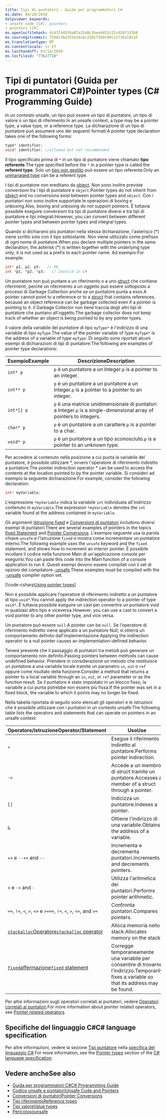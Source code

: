 ```yaml
---
title: Tipi di puntatori - Guida per programmatori C#
ms.date: 04/20/2018
helpviewer_keywords:
- unsafe code [C#], pointers
- pointers [C#]
ms.openlocfilehash: dc03744559a87a2548c5bee9452c22cd20f337b8
ms.sourcegitcommit: 7588136e355e10cbc2582f389c90c127363c02a5
ms.translationtype: MT
ms.contentlocale: it-IT
ms.lasthandoff: 03/14/2020
ms.locfileid: "77627710"
---
```

# <a name="pointer-types-c-programming-guide"></a><span data-ttu-id="2101a-102">Tipi di puntatori (Guida per programmatori C#)</span><span class="sxs-lookup"><span data-stu-id="2101a-102">Pointer types (C# Programming Guide)</span></span>

<span data-ttu-id="2101a-103">In un contesto unsafe, un tipo può essere un tipo di puntatore, un tipo di valore o un tipo di riferimento.</span><span class="sxs-lookup"><span data-stu-id="2101a-103">In an unsafe context, a type may be a pointer type, a value type, or a reference type.</span></span> <span data-ttu-id="2101a-104">La dichiarazione di un tipo di puntatore può assumere uno dei seguenti formati:</span><span class="sxs-lookup"><span data-stu-id="2101a-104">A pointer type declaration takes one of the following forms:</span></span>

``` csharp
type* identifier;
void* identifier; //allowed but not recommended
```

<span data-ttu-id="2101a-105">Il tipo specificato prima di `*` in un tipo di puntatore viene chiamato **tipo referente**.</span><span class="sxs-lookup"><span data-stu-id="2101a-105">The type specified before the `*` in a pointer type is called the **referent type**.</span></span> <span data-ttu-id="2101a-106">Solo un [tipo non gestito](../../language-reference/builtin-types/unmanaged-types.md) può essere un tipo referente.</span><span class="sxs-lookup"><span data-stu-id="2101a-106">Only an [unmanaged type](../../language-reference/builtin-types/unmanaged-types.md) can be a referent type.</span></span>

<span data-ttu-id="2101a-107">I tipi di puntatore non ereditano da [object](../../language-reference/builtin-types/reference-types.md). Non sono inoltre previste conversioni tra i tipi di puntatore e `object`.</span><span class="sxs-lookup"><span data-stu-id="2101a-107">Pointer types do not inherit from [object](../../language-reference/builtin-types/reference-types.md) and no conversions exist between pointer types and `object`.</span></span> <span data-ttu-id="2101a-108">Con i puntatori non sono inoltre supportate le operazioni di boxing e unboxing.</span><span class="sxs-lookup"><span data-stu-id="2101a-108">Also, boxing and unboxing do not support pointers.</span></span> <span data-ttu-id="2101a-109">È tuttavia possibile eseguire conversioni tra tipi di puntatore diversi e tra tipi di puntatore e tipi integrali.</span><span class="sxs-lookup"><span data-stu-id="2101a-109">However, you can convert between different pointer types and between pointer types and integral types.</span></span>

<span data-ttu-id="2101a-110">Quando si dichiarano più puntatori nella stessa dichiarazione, l'asterisco (\*) viene scritto solo con il tipo sottostante. Non viene utilizzato come prefisso di ogni nome di puntatore.</span><span class="sxs-lookup"><span data-stu-id="2101a-110">When you declare multiple pointers in the same declaration, the asterisk (\*) is written together with the underlying type only; it is not used as a prefix to each pointer name.</span></span> <span data-ttu-id="2101a-111">Ad esempio:</span><span class="sxs-lookup"><span data-stu-id="2101a-111">For example:</span></span>

```csharp
int* p1, p2, p3;   // Ok
int *p1, *p2, *p3;   // Invalid in C#
```

<span data-ttu-id="2101a-112">Un puntatore non può puntare a un riferimento o a uno [struct](../../language-reference/builtin-types/struct.md) che contiene riferimenti, perché un riferimento a un oggetto può essere sottoposto a processi di Garbage Collection anche se un puntatore punta a esso.</span><span class="sxs-lookup"><span data-stu-id="2101a-112">A pointer cannot point to a reference or to a [struct](../../language-reference/builtin-types/struct.md) that contains references, because an object reference can be garbage collected even if a pointer is pointing to it.</span></span> <span data-ttu-id="2101a-113">Il Garbage Collector non tiene traccia degli altri tipi di puntatore che puntano all'oggetto.</span><span class="sxs-lookup"><span data-stu-id="2101a-113">The garbage collector does not keep track of whether an object is being pointed to by any pointer types.</span></span>

<span data-ttu-id="2101a-114">Il valore della variabile del puntatore di tipo `myType*` è l'indirizzo di una variabile di tipo `myType`.</span><span class="sxs-lookup"><span data-stu-id="2101a-114">The value of the pointer variable of type `myType*` is the address of a variable of type `myType`.</span></span> <span data-ttu-id="2101a-115">Di seguito sono riportati alcuni esempi di dichiarazioni di tipi di puntatore:</span><span class="sxs-lookup"><span data-stu-id="2101a-115">The following are examples of pointer type declarations:</span></span>

|<span data-ttu-id="2101a-116">Esempio</span><span class="sxs-lookup"><span data-stu-id="2101a-116">Example</span></span>|<span data-ttu-id="2101a-117">Descrizione</span><span class="sxs-lookup"><span data-stu-id="2101a-117">Description</span></span>|
|-------------|-----------------|
|`int* p`|<span data-ttu-id="2101a-118">`p` è un puntatore a un Integer.</span><span class="sxs-lookup"><span data-stu-id="2101a-118">`p` is a pointer to an integer.</span></span>|
|`int** p`|<span data-ttu-id="2101a-119">`p` è un puntatore a un puntatore a un Integer.</span><span class="sxs-lookup"><span data-stu-id="2101a-119">`p` is a pointer to a pointer to an integer.</span></span>|
|`int*[] p`|<span data-ttu-id="2101a-120">`p` è una matrice unidimensionale di puntatori a Integer.</span><span class="sxs-lookup"><span data-stu-id="2101a-120">`p` is a single-dimensional array of pointers to integers.</span></span>|
|`char* p`|<span data-ttu-id="2101a-121">`p` è un puntatore a un carattere.</span><span class="sxs-lookup"><span data-stu-id="2101a-121">`p` is a pointer to a char.</span></span>|
|`void* p`|<span data-ttu-id="2101a-122">`p` è un puntatore a un tipo sconosciuto.</span><span class="sxs-lookup"><span data-stu-id="2101a-122">`p` is a pointer to an unknown type.</span></span>|

<span data-ttu-id="2101a-123">Per accedere al contenuto nella posizione a cui punta la variabile del puntatore, è possibile utilizzare \*, ovvero l'operatore di riferimento indiretto a puntatore.</span><span class="sxs-lookup"><span data-stu-id="2101a-123">The pointer indirection operator \* can be used to access the contents at the location pointed to by the pointer variable.</span></span> <span data-ttu-id="2101a-124">Si consideri ad esempio la seguente dichiarazione:</span><span class="sxs-lookup"><span data-stu-id="2101a-124">For example, consider the following declaration:</span></span>

```csharp
int* myVariable;
```

<span data-ttu-id="2101a-125">L'espressione `*myVariable` indica la variabile `int` individuata all'indirizzo contenuto in `myVariable`.</span><span class="sxs-lookup"><span data-stu-id="2101a-125">The expression `*myVariable` denotes the `int` variable found at the address contained in `myVariable`.</span></span>

<span data-ttu-id="2101a-126">Gli argomenti [Istruzione fixed](../../language-reference/keywords/fixed-statement.md) e [Conversioni di puntatori](./pointer-conversions.md) includono diversi esempi di puntatori.</span><span class="sxs-lookup"><span data-stu-id="2101a-126">There are several examples of pointers in the topics [fixed Statement](../../language-reference/keywords/fixed-statement.md) and [Pointer Conversions](./pointer-conversions.md).</span></span> <span data-ttu-id="2101a-127">L'esempio seguente usa la parola chiave `unsafe` e l'istruzione `fixed` e mostra come incrementare un puntatore interno.</span><span class="sxs-lookup"><span data-stu-id="2101a-127">The following example uses the `unsafe` keyword and the `fixed` statement, and shows how to increment an interior pointer.</span></span>  <span data-ttu-id="2101a-128">È possibile incollare il codice nella funzione Main di un'applicazione console per eseguirlo.</span><span class="sxs-lookup"><span data-stu-id="2101a-128">You can paste this code into the Main function of a console application to run it.</span></span> <span data-ttu-id="2101a-129">Questi esempi devono essere compilati con il set di opzioni del compilatore [-unsafe](../../language-reference/compiler-options/unsafe-compiler-option.md).</span><span class="sxs-lookup"><span data-stu-id="2101a-129">These examples must be compiled with the [-unsafe](../../language-reference/compiler-options/unsafe-compiler-option.md) compiler option set.</span></span>

[!code-csharp[Using pointer types](../../../../samples/snippets/csharp/keywords/FixedKeywordExamples.cs#5)]

<span data-ttu-id="2101a-130">Non è possibile applicare l'operatore di riferimento indiretto a un puntatore di tipo `void*`.</span><span class="sxs-lookup"><span data-stu-id="2101a-130">You cannot apply the indirection operator to a pointer of type `void*`.</span></span> <span data-ttu-id="2101a-131">È tuttavia possibile eseguire un cast per convertire un puntatore void in qualsiasi altro tipo e viceversa.</span><span class="sxs-lookup"><span data-stu-id="2101a-131">However, you can use a cast to convert a void pointer to any other pointer type, and vice versa.</span></span>

<span data-ttu-id="2101a-132">Un puntatore può essere `null`.</span><span class="sxs-lookup"><span data-stu-id="2101a-132">A pointer can be `null`.</span></span> <span data-ttu-id="2101a-133">Se l'operatore di riferimento indiretto viene applicato a un puntatore Null, si otterrà un comportamento definito dall'implementazione.</span><span class="sxs-lookup"><span data-stu-id="2101a-133">Applying the indirection operator to a null pointer causes an implementation-defined behavior.</span></span>

<span data-ttu-id="2101a-134">Tenere presente che il passaggio di puntatori tra metodi può generare un comportamento non definito.</span><span class="sxs-lookup"><span data-stu-id="2101a-134">Passing pointers between methods can cause undefined behavior.</span></span> <span data-ttu-id="2101a-135">Prendere in considerazione un metodo che restituisce un puntatore a una variabile locale tramite un parametro `in`, `out` o `ref` oppure come risultato della funzione.</span><span class="sxs-lookup"><span data-stu-id="2101a-135">Consider a method that returns a pointer to a local variable through an `in`, `out`, or `ref` parameter or as the function result.</span></span> <span data-ttu-id="2101a-136">Se il puntatore è stato impostato in un blocco fisso, la variabile a cui punta potrebbe non essere più fissa.</span><span class="sxs-lookup"><span data-stu-id="2101a-136">If the pointer was set in a fixed block, the variable to which it points may no longer be fixed.</span></span>

<span data-ttu-id="2101a-137">Nella tabella riportata di seguito sono elencati gli operatori e le istruzioni che è possibile utilizzare con i puntatori in un contesto unsafe:</span><span class="sxs-lookup"><span data-stu-id="2101a-137">The following table lists the operators and statements that can operate on pointers in an unsafe context:</span></span>

|<span data-ttu-id="2101a-138">Operatore/istruzione</span><span class="sxs-lookup"><span data-stu-id="2101a-138">Operator/Statement</span></span>|<span data-ttu-id="2101a-139">Uso</span><span class="sxs-lookup"><span data-stu-id="2101a-139">Use</span></span>|
|-------------------------|---------|
|`*`|<span data-ttu-id="2101a-140">Esegue il riferimento indiretto al puntatore.</span><span class="sxs-lookup"><span data-stu-id="2101a-140">Performs pointer indirection.</span></span>|
|`->`|<span data-ttu-id="2101a-141">Accede a un membro di struct tramite un puntatore.</span><span class="sxs-lookup"><span data-stu-id="2101a-141">Accesses a member of a struct through a pointer.</span></span>|
|`[]`|<span data-ttu-id="2101a-142">Indicizza un puntatore.</span><span class="sxs-lookup"><span data-stu-id="2101a-142">Indexes a pointer.</span></span>|
|`&`|<span data-ttu-id="2101a-143">Ottiene l'indirizzo di una variabile.</span><span class="sxs-lookup"><span data-stu-id="2101a-143">Obtains the address of a variable.</span></span>|
|<span data-ttu-id="2101a-144">`++` e `--`</span><span class="sxs-lookup"><span data-stu-id="2101a-144">`++` and `--`</span></span>|<span data-ttu-id="2101a-145">Incrementa e decrementa puntatori.</span><span class="sxs-lookup"><span data-stu-id="2101a-145">Increments and decrements pointers.</span></span>|
|<span data-ttu-id="2101a-146">`+` e `-`</span><span class="sxs-lookup"><span data-stu-id="2101a-146">`+` and `-`</span></span>|<span data-ttu-id="2101a-147">Utilizza l'aritmetica dei puntatori.</span><span class="sxs-lookup"><span data-stu-id="2101a-147">Performs pointer arithmetic.</span></span>|
|<span data-ttu-id="2101a-148">`==`, `!=`, `<`, `>`, `<=` e `>=`</span><span class="sxs-lookup"><span data-stu-id="2101a-148">`==`, `!=`, `<`, `>`, `<=`, and `>=`</span></span>|<span data-ttu-id="2101a-149">Confronta puntatori.</span><span class="sxs-lookup"><span data-stu-id="2101a-149">Compares pointers.</span></span>|
|[<span data-ttu-id="2101a-150">`stackalloc`Operatore</span><span class="sxs-lookup"><span data-stu-id="2101a-150">`stackalloc` operator</span></span>](../../language-reference/operators/stackalloc.md)|<span data-ttu-id="2101a-151">Alloca memoria nello stack.</span><span class="sxs-lookup"><span data-stu-id="2101a-151">Allocates memory on the stack.</span></span>|
|[<span data-ttu-id="2101a-152">`fixed`affermazione</span><span class="sxs-lookup"><span data-stu-id="2101a-152">`fixed` statement</span></span>](../../language-reference/keywords/fixed-statement.md)|<span data-ttu-id="2101a-153">Corregge temporaneamente una variabile per consentire di trovarne l'indirizzo.</span><span class="sxs-lookup"><span data-stu-id="2101a-153">Temporarily fixes a variable so that its address may be found.</span></span>|

<span data-ttu-id="2101a-154">Per altre informazioni sugli operatori correlati ai puntatori, vedere [Operatori correlati ai puntatori](../../language-reference/operators/pointer-related-operators.md).</span><span class="sxs-lookup"><span data-stu-id="2101a-154">For more information about pointer related operators, see [Pointer related operators](../../language-reference/operators/pointer-related-operators.md).</span></span>

## <a name="c-language-specification"></a><span data-ttu-id="2101a-155">Specifiche del linguaggio C#</span><span class="sxs-lookup"><span data-stu-id="2101a-155">C# language specification</span></span>

<span data-ttu-id="2101a-156">Per altre informazioni, vedere la sezione [Tipi puntatore](~/_csharplang/spec/unsafe-code.md#pointer-types) nella [specifica del linguaggio C#](~/_csharplang/spec/introduction.md).</span><span class="sxs-lookup"><span data-stu-id="2101a-156">For more information, see the [Pointer types](~/_csharplang/spec/unsafe-code.md#pointer-types) section of the [C# language specification](~/_csharplang/spec/introduction.md).</span></span>

## <a name="see-also"></a><span data-ttu-id="2101a-157">Vedere anche</span><span class="sxs-lookup"><span data-stu-id="2101a-157">See also</span></span>

- [<span data-ttu-id="2101a-158">Guida per programmatori C#</span><span class="sxs-lookup"><span data-stu-id="2101a-158">C# Programming Guide</span></span>](../index.md)
- [<span data-ttu-id="2101a-159">Codice unsafe e puntatori</span><span class="sxs-lookup"><span data-stu-id="2101a-159">Unsafe Code and Pointers</span></span>](index.md)
- [<span data-ttu-id="2101a-160">Conversioni di puntatori</span><span class="sxs-lookup"><span data-stu-id="2101a-160">Pointer Conversions</span></span>](pointer-conversions.md)
- [<span data-ttu-id="2101a-161">Tipi riferimento</span><span class="sxs-lookup"><span data-stu-id="2101a-161">Reference types</span></span>](../../language-reference/keywords/reference-types.md)
- [<span data-ttu-id="2101a-162">Tipi valore</span><span class="sxs-lookup"><span data-stu-id="2101a-162">Value types</span></span>](../../language-reference/builtin-types/value-types.md)
- [<span data-ttu-id="2101a-163">Pericoloso</span><span class="sxs-lookup"><span data-stu-id="2101a-163">unsafe</span></span>](../../language-reference/keywords/unsafe.md)
